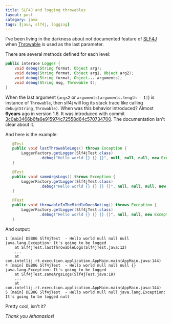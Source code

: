 ```yaml
---
title: SLF4J and logging throwables
layout: post
category: java
tags: [java, slf4j, logging]
---
```


I've been living in the darkness about not documented feature of
[SLF4J](http://www.slf4j.org/) when
[Throwable](https://docs.oracle.com/javase/8/docs/api/java/lang/Throwable.html)
is used as the last parameter.

There are several methods defined for each level:

```java
public interace Logger {
    void debug(String format, Object arg);
    void debug(String format, Object arg1, Object arg2);
    void debug(String format, Object... arguments);
    void debug(String msg, Throwable t);
}
```

When the last argument (`args2` or `arguments[arguments.length - 1]`) is
instance of `Throwable`, then slf4j will log its stack trace like calling
`debug(String,Throwable)`. When was this behavior introduced? Almost **6years**
ago in version 1.6. It was introduced with commit
[3c0ab3466b6fa6e915974c72558d64c570734700](https://github.com/qos-ch/slf4j/commit/3c0ab3466b6fa6e915974c72558d64c570734700).
The documentation isn't clear about it.

And here is the example:

```java
   @Test
   public void lastThrowableLogs() throws Exception {
       LoggerFactory.getLogger(Slf4jTest.class)
               .debug("Hello world {} {} {}", null, null, null, new Exception("It's going to be logged"));
   }

   @Test
   public void sameArgsLogs() throws Exception {
       LoggerFactory.getLogger(Slf4jTest.class)
               .debug("Hello world {} {} {} {}", null, null, null, new Exception("It's going to be logged"));
   }

   @Test
   public void throwableInTheMiddleDoesNotLog() throws Exception {
       LoggerFactory.getLogger(Slf4jTest.class)
               .debug("Hello world {} {} {} {}", null, null, new Exception("It's going to be logged"), null);
   }
```

And output:

```text
1 [main] DEBUG Slf4jTest  - Hello world null null null
java.lang.Exception: It's going to be logged
    at Slf4jTest.lastThrowableLogs(Slf4jTest.java:12)
    ...
    at com.intellij.rt.execution.application.AppMain.main(AppMain.java:144)
4 [main] DEBUG Slf4jTest  - Hello world null null null {}
java.lang.Exception: It's going to be logged
    at Slf4jTest.sameArgsLogs(Slf4jTest.java:18)
    ...
    at com.intellij.rt.execution.application.AppMain.main(AppMain.java:144)
5 [main] DEBUG Slf4jTest  - Hello world null null java.lang.Exception: It's going to be logged null
```

Pretty cool, isn't it?

_Thank you Athanasios!_
